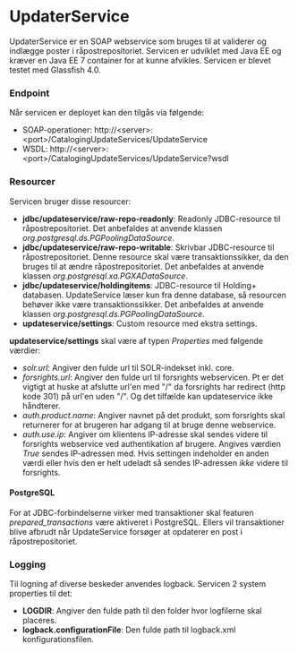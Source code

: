 UpdaterService
==============

UpdaterService er en SOAP webservice som bruges til at validerer og indlægge poster i råpostrepositoriet. 
Servicen er udviklet med Java EE og kræver en Java EE 7 container for at kunne afvikles. Servicen er blevet testet 
med Glassfish 4.0.

### Endpoint

Når servicen er deployet kan den tilgås via følgende:

* SOAP-operationer: http://&lt;server&gt;:&lt;port&gt;/CatalogingUpdateServices/UpdateService
* WSDL: http://&lt;server&gt;:&lt;port&gt;/CatalogingUpdateServices/UpdateService?wsdl

### Resourcer

Servicen bruger disse resourcer:

* **jdbc/updateservice/raw-repo-readonly**: Readonly JDBC-resource til råpostrepositoriet. Det anbefaldes at anvende klassen *org.postgresql.ds.PGPoolingDataSource*.
* **jdbc/updateservice/raw-repo-writable**: Skrivbar JDBC-resource til råpostrepositoriet. Denne resource skal være
transaktionssikker, da den bruges til at ændre råpostrepositoriet. Det anbefaldes at anvende klassen *org.postgresql.xa.PGXADataSource*.
* **jdbc/updateservice/holdingitems**: JDBC-resource til Holding+ databasen. UpdateService læser kun fra denne database,
så resourcen behøver ikke være transaktionssikker. Det anbefaldes at anvende klassen *org.postgresql.ds.PGPoolingDataSource*.
* **updateservice/settings**: Custom resource med ekstra settings.

**updateservice/settings** skal være af typen *Properties* med følgende værdier:

* *solr.url*: Angiver den fulde url til SOLR-indekset inkl. core.
* *forsrights.url*: Angiver den fulde url til forsrights webservicen. Pt er det vigtigt at huske at afslutte url'en 
med "/" da forsrights har redirect (http kode 301) på url'en uden "/". Og det tilfælde kan updateservice ikke håndterer.
* *auth.product.name*: Angiver navnet på det produkt, som forsrights skal returnerer for at brugeren har adgang til 
at bruge denne webservice. 
* *auth.use.ip*: Angiver om klientens IP-adresse skal sendes videre til forsrights webservice ved authentikation af 
brugere. Angives værdien *True* sendes IP-adressen med. Hvis settingen indeholder en anden værdi eller hvis den er 
helt udeladt så sendes IP-adressen *ikke* videre til forsrights.

#### PostgreSQL

For at JDBC-forbindelserne virker med transaktioner skal featuren *prepared_transactions* være aktiveret i PostgreSQL.
Ellers vil transaktioner blive afbrudt når UpdateService forsøger at opdaterer en post i råpostrepositoriet.

### Logging

Til logning af diverse beskeder anvendes logback. Servicen 2 system properties til det:

* **LOGDIR**: Angiver den fulde path til den folder hvor logfilerne skal placeres.
* **logback.configurationFile**: Den fulde path til logback.xml konfigurationsfilen.

  